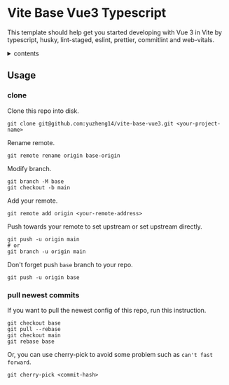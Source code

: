 # Vite Base Vue3 Typescript

This template should help get you started developing with Vue 3 in Vite by typescript, husky, lint-staged, eslint, prettier, commitlint and web-vitals.

<details>
  <summary>contents</summary>

- [Usage](#usage)

</details>

## Usage

### clone

Clone this repo into disk.

```shell
git clone git@github.com:yuzheng14/vite-base-vue3.git <your-project-name>
```

Rename remote.

```shell
git remote rename origin base-origin
```

Modify branch.

```shell
git branch -M base
git checkout -b main
```

Add your remote.

```shell
git remote add origin <your-remote-address>
```

Push towards your remote to set upstream or set upstream directly.

```shell
git push -u origin main
# or
git branch -u origin main
```

Don't forget push `base` branch to your repo.

```shell
git push -u origin base
```

### pull newest commits

If you want to pull the newest config of this repo, run this instruction.

```shell
git checkout base
git pull --rebase
git checkout main
git rebase base
```

Or, you can use cherry-pick to avoid some problem such as `can't fast forward`.

```shell
git cherry-pick <commit-hash>
```

